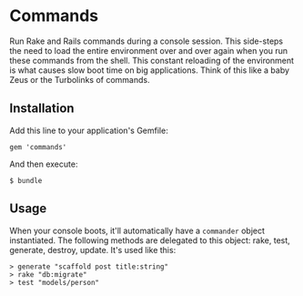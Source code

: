 Commands
========

Run Rake and Rails commands during a console session. This side-steps the need to load the entire environment over and over again when you run these commands from the shell. This constant reloading of the environment is what causes slow boot time on big applications. Think of this like a baby Zeus or the Turbolinks of commands.


Installation
------------

Add this line to your application's Gemfile:

    gem 'commands'

And then execute:

    $ bundle

Usage
-----

When your console boots, it'll automatically have a `commander` object instantiated. The following methods are delegated to this object: rake, test, generate, destroy, update. It's used like this:

    > generate "scaffold post title:string"
    > rake "db:migrate"
    > test "models/person"
